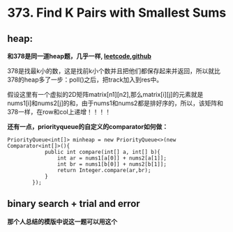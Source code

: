 # 373. Find K Pairs with Smallest Sums

## heap:
 **和378是同一道heap题，几乎一样, [leetcode](https://leetcode.com/problems/kth-smallest-element-in-a-sorted-matrix/),[github](https://github.com/yaoruii/MyLeetcode/tree/master/Binary_Search/378KthSmallestElementInaSortedMatrix)**
 
 378是找最k小的数，这是找前k小个数并且把他们都保存起来并返回，所以就比378的heap多了一步：poll()之后，把track加入到res中。

假设这里有一个虚拟的2D矩阵matrix[n1][n2],那么matrix[i][j]的元素就是nums1[i]和nums2[j]的和，由于nums1和nums2都是排好序的，所以，该矩阵和378一样，在row和col上递增！！！！

**还有一点，priorityqueue的自定义的comparator如何做：**
```
PriorityQueue<int[]> minheap = new PriorityQueue<>(new Comparator<int[]>(){
            public int compare(int[] a, int[] b){
                int ar = nums1[a[0]] + nums2[a[1]];
                int br = nums1[b[0]] + nums2[b[1]];
                return Integer.compare(ar,br);
            }
        });
 ```
 

## binary search + trial and error
**那个人总结的模版中说这一题可以用这个**
